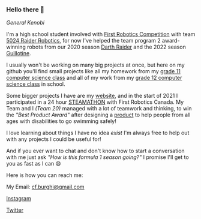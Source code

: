 ### Hello there 👋
*General Kenobi*

I'm a high school student involved with [First Robotics Competition](https://www.firstinspires.org/robotics/frc) with team [5024 Raider Robotics](https://github.com/frc5024), for now I've helped the team program 2 award-winning robots from our 2020 season [Darth Raider](https://github.com/frc5024/InfiniteRecharge) and the 2022 season [Guillotine](https://github.com/frc5024/RapidReact). 

I usually won't be working on many big projects at once, but here on my github you'll find small projects like all my homework from my [grade 11 computer science class](https://github.com/catarinaburghi/ICS3U) and all of my work from my [grade 12 computer science class](https://github.com/catarinaburghi/ICS4U) in school.

Some bigger projects I have are my [website](https://catarinaburghi.xyz/), and in the start of 2021 I participated in a 24 hour [STEAMATHON](https://www.firstroboticscanada.org/stemathon/) with First Robotics Canada. My Team and I *(Team 20)* managed with a lot of teamwork and thinking, to win the *"Best Product Award"* after designing a [product](https://catarinaburghi.xyz/blog/2021/03/31/stemathon) to help people from all ages with disabilities to go swimming safely!

I love learning about things I have no idea *exist* I'm always free to help out with any projects I could be useful for! 

And if you ever want to chat and don't know how to start a conversation with me just ask *"How is this formula 1 season going?"* I promise I'll get to you as fast as I can 😄

Here is how you can reach me: 

My Email: cf.burghi@gmail.com

[Instagram](https://www.instagram.com/catarina_burghi/)

[Twitter](https://twitter.com/catarinaburghi)
<!--
**catarinaburghi/catarinaburghi** is a ✨ _special_ ✨ repository because its `README.md` (this file) appears on your GitHub profile.

Here are some ideas to get you started:

- 🔭 I’m currently working on ...
- 🌱 I’m currently learning ...
- 👯 I’m looking to collaborate on ...
- 🤔 I’m looking for help with ...
- 💬 Ask me about ...
- 📫 How to reach me: ...
- 😄 Pronouns: ...
- ⚡ Fun fact: ...
-->
